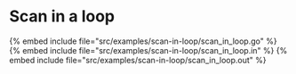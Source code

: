 # Scan in a loop

{% embed include file="src/examples/scan-in-loop/scan_in_loop.go" %}
{% embed include file="src/examples/scan-in-loop/scan_in_loop.in" %}
{% embed include file="src/examples/scan-in-loop/scan_in_loop.out" %}


